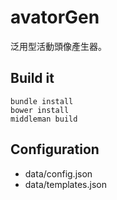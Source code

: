 avatorGen
===========

泛用型活動頭像產生器。

## Build it

```
bundle install
bower install
middleman build
```

## Configuration

- data/config.json  
- data/templates.json